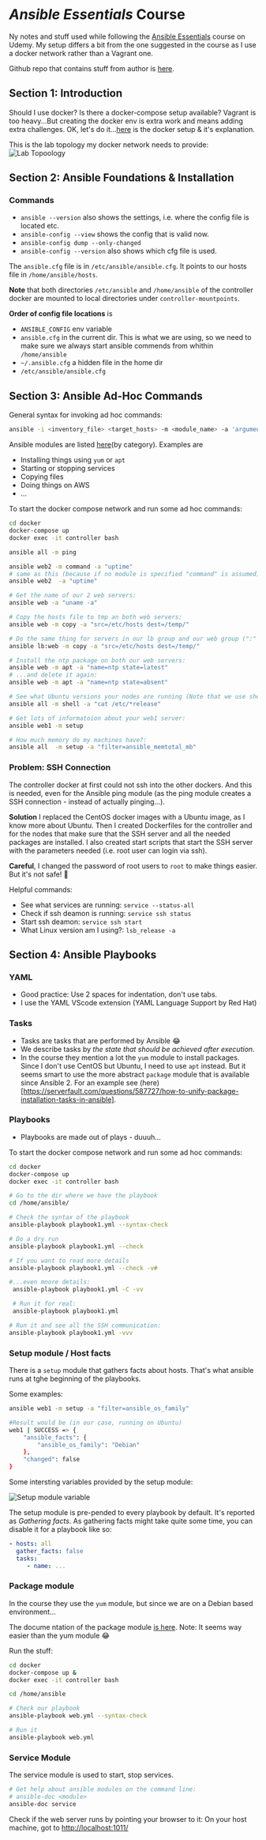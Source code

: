 # _Ansible Essentials_ Course

Ny notes and stuff used while following the [Ansible Essentials](https://www.udemy.com/course/ansible-essentials/) course on Udemy. My setup differs a bit from the one suggested in the course as I use a docker network rather than a Vagrant one.

Github repo that contains stuff from author is [here](https://github.com/uguroktay/ansible_essentials).

## Section 1: Introduction

Should I use docker? Is there a docker-compose setup available? Vagrant is too heavy...But creating the docker env is extra work and means adding extra challenges. OK, let's do it...[here](./docker/readme.md) is the docker setup & it's explanation.

This is the lab topology my docker network needs to provide:
![Lab Topoology](lab-topology.png)

## Section 2: Ansible Foundations & Installation

### Commands

- `ansible --version` also shows the settings, i.e. where the config file is located etc.
- `ansible-config --view` shows the config that is valid now.
- `ansible-config dump --only-changed`
- `ansible-config --version` also shows which cfg file is used.

The `ansible.cfg` file is in `/etc/ansible/ansible.cfg`. It points to our hosts file in `/home/ansible/hosts`.

**Note** that both directories `/etc/ansible` and `/home/ansible` of the controller docker are mounted to local directories under `controller-mountpoints`.

**Order of config file locations** is

- `ANSIBLE_CONFIG` env variable
- `ansible.cfg` in the current dir. This is what we are using, so we need to make sure we always start ansible commends from whithin `/home/ansible`
- `~/.ansible.cfg` a hidden file in the home dir
- `/etc/ansible/ansible.cfg`

## Section 3: Ansible Ad-Hoc Commands

General syntax for invoking ad hoc commands:

```bash
ansible -i <inventory_file> <target_hosts> -m <module_name> -a 'arguments'
```

Ansible modules are listed [here](https://docs.ansible.com/ansible/latest/modules/modules_by_category.html)(by category). Examples are

- Installing things using `yum` or `apt`
- Starting or stopping services
- Copying files
- Doing things on AWS
- ...

To start the docker compose network and run some ad hoc commands:

```bash
cd docker
docker-compose up
docker exec -it controller bash

ansible all -m ping

ansible web2 -m command -a "uptime"
# same as this (because if no module is specified "command" is assumed):
ansible web2  -a "uptime"

# Get the name of our 2 web servers:
ansible web -a "uname -a"

# Copy the hosts file to tmp an both web servers:
ansible web -m copy -a "src=/etc/hosts dest=/temp/"

# Do the same thing for servers in our lb group and our web group (":" means "or"):
ansible lb:web -m copy -a "src=/etc/hosts dest=/temp/"

# Install the ntp package on both our web servers:
ansible web -m apt -a "name=ntp state=latest"
# ...and delete it again:
ansible web -m apt -a "name=ntp state=absent"

# See what Ubuntu versions your nodes are running (Note that we use shell instead of command):
ansible all -m shell -a "cat /etc/*release"

# Get lots of informatoion about your web1 server:
ansible web1 -m setup

# How much memory do my machines have?:
ansible all  -m setup -a "filter=ansible_memtotal_mb"
```

### Problem: SSH Connection

The controller docker at first could not ssh into the other dockers. And this is needed, even for the Ansible ping module (as the ping module creates a SSH connection - instead of actually pinging...).

**Solution**
I replaced the CentOS docker images with a Ubuntu image, as I know more about Ubuntu. Then I created Dockerfiles for the controller and for the nodes that make sure that the SSH server and all the needed packages are installed. I also created start scripts that start the SSH server with the parameters needed (i.e. root user can login via ssh).

**Careful**, I changed the password of root users to `root` to make things easier. But it's not safe! 🤞

Helpful commands:

- See what services are running: `service --status-all`
- Check if ssh deamon is running: `service ssh status`
- Start ssh deamon: `service ssh start`
- What Linux version am I using?: `lsb_release -a`

## Section 4: Ansible Playbooks

### YAML

- Good practice: Use 2 spaces for indentation, don't use tabs.
- I use the YAML VScode extension (YAML Language Support by Red Hat)

### Tasks

- Tasks are tasks that are performed by Ansible 😂
- We describe tasks by _the state that should be achieved after execution_.
- In the course they mention a lot the `yum` module to install packages. Since I don't use CentOS but Ubuntu, I need to use `apt` instead. But it seems smart to use the more abstract `package` module that is available since Ansible 2. For an example see (here)[https://serverfault.com/questions/587727/how-to-unify-package-installation-tasks-in-ansible].

### Playbooks

- Playbooks are made out of plays - duuuh...

To start the docker compose network and run some ad hoc commands:

```bash
cd docker
docker-compose up
docker exec -it controller bash

# Go to the dir where we have the playbook
cd /home/ansible/

# Check the syntax of the playbook
ansible-playbook playbook1.yml --syntax-check

# Do a dry run
ansible-playbook playbook1.yml --check

# If you want to read more details
ansible-playbook playbook1.yml --check -v#

#...even mnore details:
 ansible-playbook playbook1.yml -C -vv

 # Run it for real:
 ansible-playbook playbook1.yml

# Run it and see all the SSH communication:
ansible-playbook playbook1.yml -vvv
```

### Setup module / Host facts

There is a `setup` module that gathers facts about hosts. That's what ansible runs at tghe beginning of the playbooks.

Some examples:

```bash
ansible web1 -m setup -a "filter=ansible_os_family"

#Result would be (in our case, running on Ubuntu)
web1 | SUCCESS => {
    "ansible_facts": {
        "ansible_os_family": "Debian"
    },
    "changed": false
}
```

Some intersting variables provided by the setup module:

![Setup module variable](ansible-facts.png)

The setup module is pre-pended to every playbook by default. It's reported as _Gathering facts_. As gathering facts might take quite some time, you can disable it for a playbook like so:

```yaml
- hosts: all
  gather_facts: false
  tasks:
     - name: ...
```

### Package module 

In the course they use the `yum` module, but since we are on a Debian based environment...

The docume ntation of the package module [is here](https://docs.ansible.com/ansible/latest/modules/package_module.html). Note: It seems way easier than the yum module 😂

Run the stuff:

```bash
cd docker
docker-compose up &
docker exec -it controller bash

cd /home/ansible

# Check our playbook
ansible-playbook web.yml --syntax-check

# Run it
ansible-playbook web.yml 
```

### Service Module

The service module is used to start, stop services.

```bash
# Get help about ansible modules on the command line:
# ansible-doc <module>
ansible-doc service
```

Check if the web server runs by pointing your browser to it: On your host machine, got to [http://localhost:1011/](http://localhost:1011/)